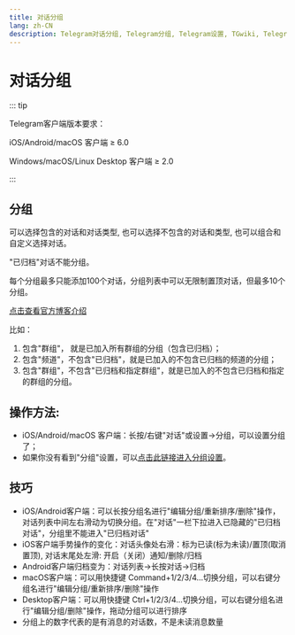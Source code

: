 ```yaml
---
title: 对话分组
lang: zh-CN
description: Telegram对话分组, Telegram分组, Telegram设置, TGwiki, Telegram知识库
---
```


# 对话分组

::: tip

Telegram客户端版本要求：

iOS/Android/macOS 客户端 ≥ 6.0

Windows/macOS/Linux Desktop 客户端 ≥ 2.0

:::

## 分组

可以选择包含的对话和对话类型, 也可以选择不包含的对话和类型, 也可以组合和自定义选择对话。

 "已归档"对话不能分组。

每个分组最多只能添加100个对话，分组列表中可以无限制置顶对话，但最多10个分组。

[点击查看官方博客介绍](https://telegram.org/blog/folders)

比如：

1. 包含"群组"， 就是已加入所有群组的分组（包含已归档）；
2. 包含"频道"，不包含"已归档"，就是已加入的不包含已归档的频道的分组；
3. 包含"群组"，不包含"已归档和指定群组"，就是已加入的不包含已归档和指定的群组的分组。

## 操作方法:
- iOS/Android/macOS 客户端：长按/右键"对话"或设置->分组，可以设置分组了；
- 如果你没有看到"分组"设置，可以[点击此链接进入分组设置](tg://settings/folders)。

## 技巧

- iOS/Android客户端：可以长按分组名进行"编辑分组/重新排序/删除"操作，对话列表中间左右滑动为切换分组。在"对话"一栏下拉进入已隐藏的"已归档对话"，分组里不能进入"已归档对话"
- iOS客户端手势操作的变化：对话头像处右滑：标为已读(标为未读)/置顶(取消置顶), 对话末尾处左滑: 开启（关闭）通知/删除/归档
- Android客户端归档变为：对话列表->长按对话->归档
- macOS客户端：可以用快捷键 Command+1/2/3/4...切换分组，可以右键分组名进行"编辑分组/重新排序/删除"操作
- Desktop客户端：可以用快捷键 Ctrl+1/2/3/4...切换分组，可以右键分组名进行"编辑分组/删除"操作，拖动分组可以进行排序
- 分组上的数字代表的是有消息的对话数，不是未读消息数量
